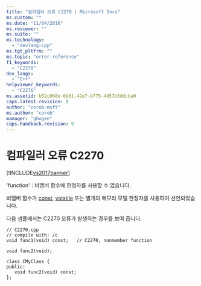 ```yaml
---
title: "컴파일러 오류 C2270 | Microsoft Docs"
ms.custom: ""
ms.date: "11/04/2016"
ms.reviewer: ""
ms.suite: ""
ms.technology: 
  - "devlang-cpp"
ms.tgt_pltfrm: ""
ms.topic: "error-reference"
f1_keywords: 
  - "C2270"
dev_langs: 
  - "C++"
helpviewer_keywords: 
  - "C2270"
ms.assetid: b52c068e-0b61-42e7-b775-4d57b3ddcba0
caps.latest.revision: 9
author: "corob-msft"
ms.author: "corob"
manager: "ghogen"
caps.handback.revision: 9
---
```

# 컴파일러 오류 C2270
[!INCLUDE[vs2017banner](../../assembler/inline/includes/vs2017banner.md)]

'function' : 비멤버 함수에 한정자를 사용할 수 없습니다.  
  
 비멤버 함수가 [const](../../cpp/const-cpp.md), [volatile](../../cpp/volatile-cpp.md) 또는 별개의 메모리 모델 한정자를 사용하여 선언되었습니다.  
  
 다음 샘플에서는 C2270 오류가 발생하는 경우를 보여 줍니다.  
  
```  
// C2270.cpp  
// compile with: /c  
void func1(void) const;   // C2270, nonmember function  
  
void func2(void);  
  
class CMyClass {  
public:  
   void func2(void) const;  
};  
```